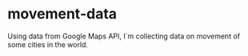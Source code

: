 # movement-data
Using data from Google Maps API, I´m collecting data on movement of some cities in the world.
